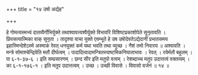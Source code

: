 +++
title = "१४ उषो अद्येह"

+++

हे गोमत्यस्मभ्यं दातव्यैर्गोभिर्युक्ते तथाश्वावत्यश्वैर्युक्ते विभावरि विशिष्टप्रकाशोपेते सूनृतावति । प्रियसत्यात्मिका वाक् सूनृता । तादृश्या वाचा युक्ते एवम्भूते हे उष उषोदेवतेऽद्येदानीं प्रभातसमय इहास्मिन्देशेऽस्मे अस्माकं रेवत् धनयुक्तं कर्म यथा भवति तथा व्युच्छ । नैशं तमो निवारय ॥ अश्वावति । मन्त्रे सोमाश्चेन्द्रियेति मतौ दीर्घत्वम् । पादादित्वादामन्त्रितस्याष्टमिकनिघाताभावः । रेवत् । रयेर्मतौ बहुलम् । पा ६-१-३७-६ । इति सम्प्रसारणम् । छन्द सीर इति मतुपो वत्वम् । रेशब्दाच्च मतुप उदात्तत्वं वक्तव्यम् । का ६-१-१७६-१ । इति मतुप उदात्तत्वम् । उच्छ । उच्छी विवासे । विवासो वर्जनं ॥ १४ ॥